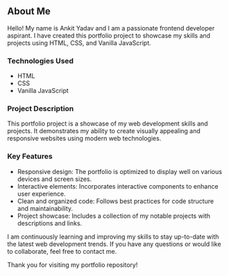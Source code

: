 ## About Me

Hello! My name is Ankit Yadav and I am a passionate frontend developer aspirant. I have created this portfolio project to showcase my skills and projects using HTML, CSS, and Vanilla JavaScript.

### Technologies Used

- HTML
- CSS
- Vanilla JavaScript

### Project Description

This portfolio project is a showcase of my web development skills and projects. 
It demonstrates my ability to create visually appealing and responsive websites using modern web technologies.

### Key Features

- Responsive design: The portfolio is optimized to display well on various devices and screen sizes.
- Interactive elements: Incorporates interactive components to enhance user experience.
- Clean and organized code: Follows best practices for code structure and maintainability.
- Project showcase: Includes a collection of my notable projects with descriptions and links.

I am continuously learning and improving my skills to stay up-to-date with the latest web development trends. If you have any questions or would like to collaborate, feel free to contact me.

Thank you for visiting my portfolio repository!

